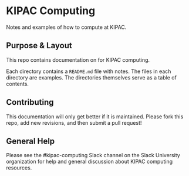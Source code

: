 # KIPAC Computing

Notes and examples of how to compute at KIPAC.

## Purpose & Layout

This repo contains documentation on for KIPAC computing.

Each directory contains a `README.md` file with notes.
The files in each directory are examples.
The directories themselves serve as a table of contents.

## Contributing

This documentation will only get better if it is maintained. Please fork this repo, add new revisions, and then submit a pull request!

## General Help

Please see the #kipac-computing Slack channel on the Slack University organization for help and general discussion about KIPAC computing resources.
